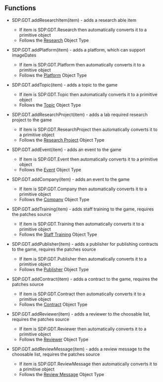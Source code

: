 ## Functions

* SDP.GDT.addResearchItem(item) - adds a research able item
	* If item is SDP.GDT.Research then automatically converts it to a primitive object
	* Follows the [Research](./Object_Types/Research.md) Object Type

* SDP.GDT.addPlatform(item) - adds a platform, which can support imageDates
	* If item is SDP.GDT.Platform then automatically converts it to a primitive object
	* Follows the [Platform](./Object_Types/Platform.md) Object Type

* SDP.GDT.addTopic(item) - adds a topic to the game
	* If item is SDP.GDT.Topic then automatically converts it to a primitive object
	* Follows the [Topic](./Object_Types/Topic.md) Object Type

* SDP.GDT.addResearchProject(item) - adds a lab required research project to the game
	* If item is SDP.GDT.ResearchProject then automatically converts it to a primitive object
	* Follows the [Research Project](./Object_Types/Research_Project.md) Object Type

* SDP.GDT.addEvent(item) - adds an event to the game
	* If item is SDP.GDT.Event then automatically converts it to a primitive object
	* Follows the [Event](./Object_Types/Event.md) Object Type

* SDP.GDT.addCompany(item) - adds an event to the game
	* If item is SDP.GDT.Company then automatically converts it to a primitive object
	* Follows the [Company](./Object_Types/Company.md) Object Type

* SDP.GDT.addTraining(item) - adds staff training to the game, requires the patches source
	* If item is SDP.GDT.Training then automatically converts it to a primitive object
	* Follows the [Staff Training](./Object_Types/Staff_Training.md) Object Type

* SDP.GDT.addPublisher(item) - adds a publisher for publishing contracts to the game, requires the patches source
	* If item is SDP.GDT.Publisher then automatically converts it to a primitive object
	* Follows the [Publisher](./Object_Types/Publisher.md) Object Type

* SDP.GDT.addContract(item) - adds a contract to the game, requires the patches source
	* If item is SDP.GDT.Contract then automatically converts it to a primitive object
	* Follows the [Contract](./Object_Types/Contract.md) Object Type

* SDP.GDT.addReviewer(item) - adds a reviewer to the choosable list, requires the patches source
	* If item is SDP.GDT.Reviewer then automatically converts it to a primitive object
	* Follows the [Reviewer](./Object_Types/Reviewer.md) Object Type

* SDP.GDT.addReviewMessage(item) - adds a review message to the choosable list, requires the patches source
	* If item is SDP.GDT.ReviewMessage then automatically converts it to a primitive object
	* Follows the [Review Message](./Object_Types/Review_Message.md) Object Type